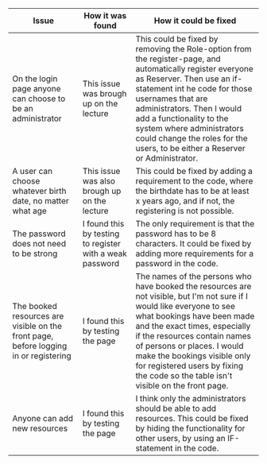 | Issue | How it was found | How it could be fixed |
| --- | --- | --- |
| On the login page anyone can choose to be an administrator | This issue was brough up on the lecture | This could be fixed by removing the Role-option from the register-page, and automatically register everyone as Reserver. Then use an if-statement int he code for those usernames that are administrators. Then I would add a functionality to the system where administrators could change the roles for the users, to be either a Reserver or Administrator. |
| A user can choose whatever birth date, no matter what age | This issue was also brough up on the lecture | This could be fixed by adding a requirement to the code, where the birthdate has to be at least x years ago, and if not, the registering is not possible. |
| The password does not need to be strong | I found this by testing to register with a weak password | The only requirement is that the password has to be 8 characters. It could be fixed by adding more requirements for a password in the code. |
| The booked resources are visible on the front page, before logging in or registering | I found this by testing the page | The names of the persons who have booked the resources are not visible, but I'm not sure if I would like everyone to see what bookings have been made and the exact times, especially if the resources contain names of persons or places. I would make the bookings visible only for registered users by fixing the code so the table isn't visible on the front page. |
| Anyone can add new resources | I found this by testing the page | I think only the administrators should be able to add resources. This could be fixed by hiding the functionality for other users, by using an IF-statement in the code. |

